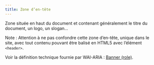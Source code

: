 ```yaml
---
title: Zone d’en-tête
---
```


Zone située en haut du document et contenant généralement le titre du
document, un logo, un slogan…

Note : Attention à ne pas confondre cette zone d’en-tête, unique dans le site,
avec tout contenu pouvant être balisé en HTML5 avec l’élément `<header>`.

Voir la définition technique fournie par WAI-ARIA : [Banner
(role)](https://www.w3.org/TR/wai-aria-1.1/#banner).
